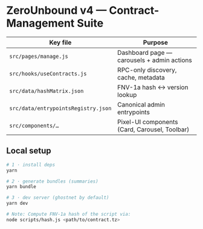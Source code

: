 <!--Developed by @jams2blues with love for the Tezos community
  File: docs/README_contract_management.md
  Summary: Dev primer for ZeroUnbound v4 contract-management module -->

# ZeroUnbound v4 — Contract-Management Suite

| Key file | Purpose |
|----------|---------|
| `src/pages/manage.js` | Dashboard page — carousels + admin actions |
| `src/hooks/useContracts.js` | RPC-only discovery, cache, metadata |
| `src/data/hashMatrix.json` | FNV-1a hash ↔ version lookup |
| `src/data/entrypointsRegistry.json` | Canonical admin entrypoints |
| `src/components/…` | Pixel-UI components (Card, Carousel, Toolbar) |

## Local setup

```bash
# 1 · install deps
yarn

# 2 · generate bundles (summaries)
yarn bundle

# 3 · dev server (ghostnet by default)
yarn dev

# Note: Compute FNV-1a hash of the script via:
node scripts/hash.js <path/to/contract.tz>
